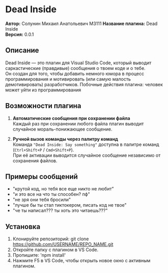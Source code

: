 # Dead Inside

**Автор:** Солунин Михаил Анатольевич  M3111
**Название плагина:** Dead Inside  
**Версия:** 0.0.1  


## Описание

Dead Inside — это плагин для Visual Studio Code, который выводит саркастические (правдивые) сообщения о твоем коде и о тебе.  
Он создан для того, чтобы добавить немного юмора в процесс программирования и мотивировать (или самую малость демотивировать) разработчиков.
Побочные действия плагина: человек может уйти из программирования 


## Возможности плагина

1. **Автоматические сообщения при сохранении файла**  
   Каждый раз при сохранении любого файла плагин выводит случайное мораль-понижающее сообщение.

2. **Ручной вызов команды через палитру команд**  
   Команда `"Dead Inside: Say something"` доступна в палитре команд (`Ctrl+Shift+P` / `Cmd+Shift+P`).  
   При её активации выводится случайное сообщение независимо от сохранения файлов.


## Примеры сообщений

- "крутой код, но тебя все еще никто не любит"  
- "и это все на что ты способен? пф"  
- "не зря они тебя бросили"  
- "лучше бы ты стал тиктокером, писать код не твое"  
- "че ты написал??? ты хоть это читаешь???"


## Установка

1. Клонируйте репозиторий: git clone https://github.com/USERNAME/REPO_NAME.git
2. Откройте папку с плагином в VS Code.
3. Пропишите: 'npm install'
4. Нажмите F5 в VS Code, чтобы открыть новое окно с активным плагином. 
